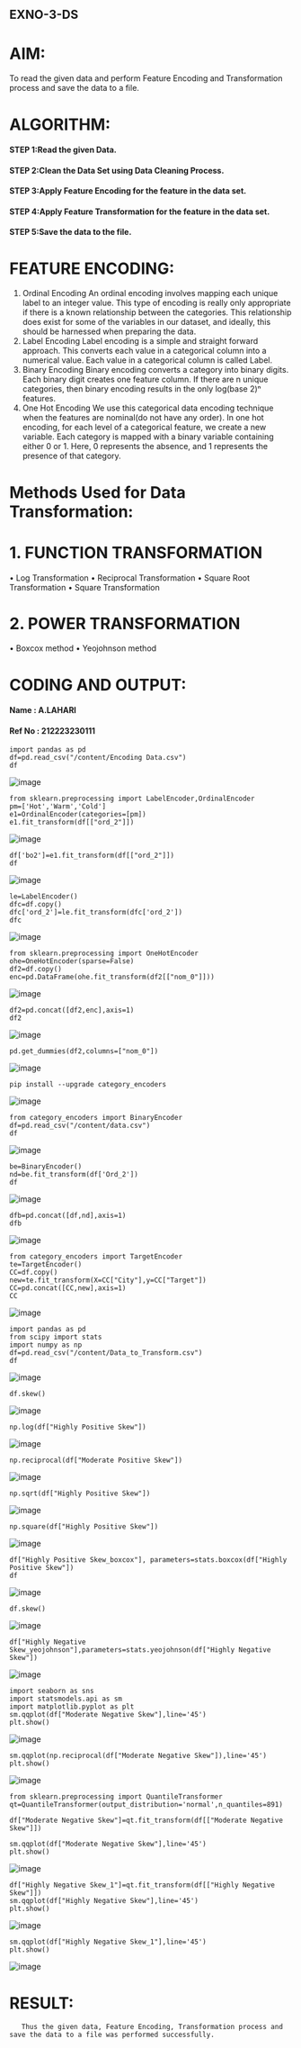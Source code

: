 ## EXNO-3-DS

# AIM:
To read the given data and perform Feature Encoding and Transformation process and save the data to a file.

# ALGORITHM:
#### STEP 1:Read the given Data.
#### STEP 2:Clean the Data Set using Data Cleaning Process.
#### STEP 3:Apply Feature Encoding for the feature in the data set.
#### STEP 4:Apply Feature Transformation for the feature in the data set.
#### STEP 5:Save the data to the file.

# FEATURE ENCODING:
1. Ordinal Encoding
An ordinal encoding involves mapping each unique label to an integer value. This type of encoding is really only appropriate if there is a known relationship between the categories. This relationship does exist for some of the variables in our dataset, and ideally, this should be harnessed when preparing the data.
2. Label Encoding
Label encoding is a simple and straight forward approach. This converts each value in a categorical column into a numerical value. Each value in a categorical column is called Label.
3. Binary Encoding
Binary encoding converts a category into binary digits. Each binary digit creates one feature column. If there are n unique categories, then binary encoding results in the only log(base 2)ⁿ features.
4. One Hot Encoding
We use this categorical data encoding technique when the features are nominal(do not have any order). In one hot encoding, for each level of a categorical feature, we create a new variable. Each category is mapped with a binary variable containing either 0 or 1. Here, 0 represents the absence, and 1 represents the presence of that category.

# Methods Used for Data Transformation:
  # 1. FUNCTION TRANSFORMATION
• Log Transformation
• Reciprocal Transformation
• Square Root Transformation
• Square Transformation
  # 2. POWER TRANSFORMATION
• Boxcox method
• Yeojohnson method

# CODING AND OUTPUT:
#### Name : A.LAHARI
#### Ref No : 212223230111
```
import pandas as pd
df=pd.read_csv("/content/Encoding Data.csv")
df
```

![image](https://github.com/Kalpanareshma/EXNO-3-DS/assets/122040453/fc676205-cd41-4ff1-810c-05ed1174f896)


```
from sklearn.preprocessing import LabelEncoder,OrdinalEncoder
pm=['Hot','Warm','Cold']
e1=OrdinalEncoder(categories=[pm])
e1.fit_transform(df[["ord_2"]])
```

![image](https://github.com/Kalpanareshma/EXNO-3-DS/assets/122040453/ba618cc9-5b48-41af-9889-29bc41cbd6e2)



```
df['bo2']=e1.fit_transform(df[["ord_2"]])
df
```

![image](https://github.com/Kalpanareshma/EXNO-3-DS/assets/122040453/417caa73-1322-4a56-af81-736a4ec8c189)


```
le=LabelEncoder()
dfc=df.copy()
dfc['ord_2']=le.fit_transform(dfc['ord_2'])
dfc
```
![image](https://github.com/Kalpanareshma/EXNO-3-DS/assets/122040453/04885d62-50c1-480f-ae3c-08568172374b)


```
from sklearn.preprocessing import OneHotEncoder
ohe=OneHotEncoder(sparse=False)
df2=df.copy()
enc=pd.DataFrame(ohe.fit_transform(df2[["nom_0"]]))
```

![image](https://github.com/Kalpanareshma/EXNO-3-DS/assets/122040453/cfb922c7-8494-45b8-9519-f54999ddf17c)


```
df2=pd.concat([df2,enc],axis=1)
df2
```

![image](https://github.com/Kalpanareshma/EXNO-3-DS/assets/122040453/aebf1256-0f49-4149-a76e-b9ebc5abaf4e)


```
pd.get_dummies(df2,columns=["nom_0"])
```

![image](https://github.com/Kalpanareshma/EXNO-3-DS/assets/122040453/ef88024e-a579-4714-a779-c2dbd75b0c78)


```
pip install --upgrade category_encoders
```
![image](https://github.com/Kalpanareshma/EXNO-3-DS/assets/122040453/88f2d99c-315a-4508-bf7a-60c5374a5f43)


```
from category_encoders import BinaryEncoder
df=pd.read_csv("/content/data.csv")
df
```

![image](https://github.com/Kalpanareshma/EXNO-3-DS/assets/122040453/cd6feeee-00ce-45a9-8c28-eba07e86ae1f)



```
be=BinaryEncoder()
nd=be.fit_transform(df['Ord_2'])
df
```

![image](https://github.com/Kalpanareshma/EXNO-3-DS/assets/122040453/f10f049c-304e-448e-a96a-152250170dac)



```
dfb=pd.concat([df,nd],axis=1)
dfb
```

![image](https://github.com/Kalpanareshma/EXNO-3-DS/assets/122040453/91e5344c-cf6c-49d4-96a1-e73237284876)



```
from category_encoders import TargetEncoder
te=TargetEncoder()
CC=df.copy()
new=te.fit_transform(X=CC["City"],y=CC["Target"])
CC=pd.concat([CC,new],axis=1)
CC
```

![image](https://github.com/Kalpanareshma/EXNO-3-DS/assets/122040453/5ed64258-82ff-49c3-af58-3c85e080cdbb)



```
import pandas as pd
from scipy import stats
import numpy as np
df=pd.read_csv("/content/Data_to_Transform.csv")
df
```

![image](https://github.com/Kalpanareshma/EXNO-3-DS/assets/122040453/12ffaa4e-0b91-41f0-8181-a390f9fce9da)


```
df.skew()
```

![image](https://github.com/Kalpanareshma/EXNO-3-DS/assets/122040453/0e96b64f-1f2e-471c-b21a-31e26a7ddb60)

```
np.log(df["Highly Positive Skew"])
```

![image](https://github.com/Kalpanareshma/EXNO-3-DS/assets/122040453/25cdc061-2dbe-47c8-b862-954b0590efa6)


```
np.reciprocal(df["Moderate Positive Skew"])
```

![image](https://github.com/Kalpanareshma/EXNO-3-DS/assets/122040453/d7c0016f-f32b-45c0-b333-85d77f32f72b)

```
np.sqrt(df["Highly Positive Skew"])
```

![image](https://github.com/Kalpanareshma/EXNO-3-DS/assets/122040453/a89535c9-9890-4a3e-bffe-407f6f4d4c78)


```
np.square(df["Highly Positive Skew"])
```

![image](https://github.com/Kalpanareshma/EXNO-3-DS/assets/122040453/5d07851a-e341-4ef2-a986-68a7041463ab)




```
df["Highly Positive Skew_boxcox"], parameters=stats.boxcox(df["Highly Positive Skew"])
df
```

![image](https://github.com/Kalpanareshma/EXNO-3-DS/assets/122040453/a2f5ed85-7912-4fd5-a838-f0b3201a4819)



```
df.skew()
```

![image](https://github.com/Kalpanareshma/EXNO-3-DS/assets/122040453/3f0bb160-0e71-437a-bf84-79ffb0587dfd)



```
df["Highly Negative Skew_yeojohnson"],parameters=stats.yeojohnson(df["Highly Negative Skew"])
```

![image](https://github.com/Kalpanareshma/EXNO-3-DS/assets/122040453/1f99f9df-9f41-4f38-bde7-b2a958feea93)



```
import seaborn as sns
import statsmodels.api as sm
import matplotlib.pyplot as plt
sm.qqplot(df["Moderate Negative Skew"],line='45')
plt.show()
```

![image](https://github.com/Kalpanareshma/EXNO-3-DS/assets/122040453/a60963a1-00a1-4de1-ac82-a6d10ce457a7)



```
sm.qqplot(np.reciprocal(df["Moderate Negative Skew"]),line='45')
plt.show()
```

![image](https://github.com/Kalpanareshma/EXNO-3-DS/assets/122040453/e8fa66cb-ff78-496c-bb69-0d904fe9a69e)


```
from sklearn.preprocessing import QuantileTransformer
qt=QuantileTransformer(output_distribution='normal',n_quantiles=891)

df["Moderate Negative Skew"]=qt.fit_transform(df[["Moderate Negative Skew"]])

sm.qqplot(df["Moderate Negative Skew"],line='45')
plt.show()
```

![image](https://github.com/Kalpanareshma/EXNO-3-DS/assets/122040453/f90300da-5c31-4136-a0a2-03b7c5af95c5)



```
df["Highly Negative Skew_1"]=qt.fit_transform(df[["Highly Negative Skew"]])
sm.qqplot(df["Highly Negative Skew"],line='45')
plt.show()
```

![image](https://github.com/Kalpanareshma/EXNO-3-DS/assets/122040453/9249ebcf-fe7b-4699-adde-8bf7e89def8e)



```
sm.qqplot(df["Highly Negative Skew_1"],line='45')
plt.show()
```

![image](https://github.com/Kalpanareshma/EXNO-3-DS/assets/122040453/90325656-017f-4082-8eb7-ed129a86a289)



# RESULT:
       Thus the given data, Feature Encoding, Transformation process and save the data to a file was performed successfully.
       
